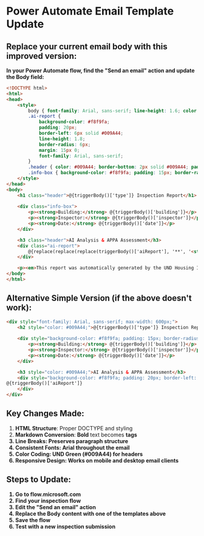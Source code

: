 # Power Automate Email Template Update

## Replace your current email body with this improved version:

**In your Power Automate flow, find the "Send an email" action and update the Body field:**

```html
<!DOCTYPE html>
<html>
<head>
    <style>
        body { font-family: Arial, sans-serif; line-height: 1.6; color: #333; }
        .ai-report { 
            background-color: #f8f9fa; 
            padding: 20px; 
            border-left: 6px solid #009A44; 
            line-height: 1.8; 
            border-radius: 6px; 
            margin: 15px 0; 
            font-family: Arial, sans-serif;
        }
        .header { color: #009A44; border-bottom: 2px solid #009A44; padding-bottom: 8px; }
        .info-box { background-color: #f8f9fa; padding: 15px; border-radius: 6px; margin: 15px 0; }
    </style>
</head>
<body>
    <h1 class="header">@{triggerBody()['type']} Inspection Report</h1>
    
    <div class="info-box">
        <p><strong>Building:</strong> @{triggerBody()['building']}</p>
        <p><strong>Inspector:</strong> @{triggerBody()['inspector']}</p>
        <p><strong>Date:</strong> @{triggerBody()['date']}</p>
    </div>

    <h3 class="header">AI Analysis & APPA Assessment</h3>
    <div class="ai-report">
        @{replace(replace(replace(triggerBody()['aiReport'], '**', '<strong>'), '**', '</strong>'), decodeUriComponent('%0A'), '<br>')}
    </div>

    <p><em>This report was automatically generated by the UND Housing Inspection Tool.</em></p>
</body>
</html>
```

## Alternative Simple Version (if the above doesn't work):

```html
<div style="font-family: Arial, sans-serif; max-width: 600px;">
    <h2 style="color: #009A44;">@{triggerBody()['type']} Inspection Report</h2>
    
    <div style="background-color: #f8f9fa; padding: 15px; border-radius: 6px; margin: 15px 0;">
        <p><strong>Building:</strong> @{triggerBody()['building']}</p>
        <p><strong>Inspector:</strong> @{triggerBody()['inspector']}</p>
        <p><strong>Date:</strong> @{triggerBody()['date']}</p>
    </div>

    <h3 style="color: #009A44;">AI Analysis & APPA Assessment</h3>
    <div style="background-color: #f8f9fa; padding: 20px; border-left: 6px solid #009A44; white-space: pre-wrap; font-family: Arial, sans-serif; line-height: 1.6;">
@{triggerBody()['aiReport']}
    </div>
</div>
```

## Key Changes Made:
1. **HTML Structure**: Proper DOCTYPE and styling
2. **Markdown Conversion**: **Bold** text becomes <strong> tags
3. **Line Breaks**: Preserves paragraph structure
4. **Consistent Fonts**: Arial throughout the email
5. **Color Coding**: UND Green (#009A44) for headers
6. **Responsive Design**: Works on mobile and desktop email clients

## Steps to Update:
1. Go to flow.microsoft.com
2. Find your inspection flow
3. Edit the "Send an email" action
4. Replace the Body content with one of the templates above
5. Save the flow
6. Test with a new inspection submission